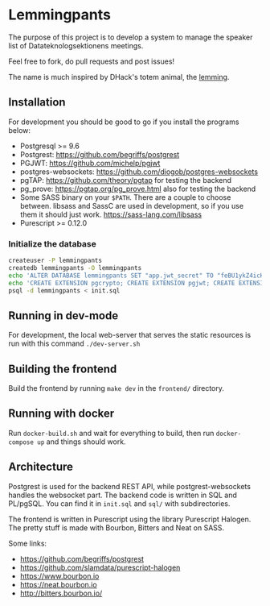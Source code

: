# Lemmingpants

The purpose of this project is to develop a system to manage the speaker list of
Datateknologsektionens meetings.

Feel free to fork, do pull requests and post issues!

The name is much inspired by DHack's totem animal, the
[lemming](https://www.youtube.com/watch?v=9A6vm92R9oU).

## Installation

For development you should be good to go if you install the programs below:

- Postgresql >= 9.6
- Postgrest: https://github.com/begriffs/postgrest
- PGJWT: https://github.com/michelp/pgjwt
- postgres-websockets: https://github.com/diogob/postgres-websockets
- pgTAP: https://github.com/theory/pgtap for testing the backend
- pg_prove: https://pgtap.org/pg_prove.html also for testing the backend
- Some SASS binary on your `$PATH`. There are a couple to choose between. libsass and
  SassC are used in development, so if you use them it should just work.
  https://sass-lang.com/libsass
- Purescript >= 0.12.0

### Initialize the database

```bash
createuser -P lemmingpants
createdb lemmingpants -O lemmingpants
echo 'ALTER DATABASE lemmingpants SET "app.jwt_secret" TO "feBU1ykZ4icKs2nKam9l8CD84qhgeOl6QQakrUJBiRTUu4dKTLVoH8o";' | psql -d lemmingpants
echo 'CREATE EXTENSION pgcrypto; CREATE EXTENSION pgjwt; CREATE EXTENSION pgtap;' | psql -d lemmingpants
psql -d lemmingpants < init.sql
```

## Running in dev-mode

For development, the local web-server that serves the static resources is run with this
command `./dev-server.sh`

## Building the frontend

Build the frontend by running `make dev` in the `frontend/` directory.

## Running with docker

Run `docker-build.sh` and wait for everything to build, then run
`docker-compose up` and things should work.

## Architecture

Postgrest is used for the backend REST API, while postgrest-websockets handles the
websocket part. The backend code is written in SQL and PL/pgSQL. You can find it in
`init.sql` and `sql/` with subdirectories.

The frontend is written in Purescript using the library Purescript Halogen. The pretty
stuff is made with Bourbon, Bitters and Neat on SASS.

Some links:

- https://github.com/begriffs/postgrest
- https://github.com/slamdata/purescript-halogen
- https://www.bourbon.io
- https://neat.bourbon.io
- http://bitters.bourbon.io/
